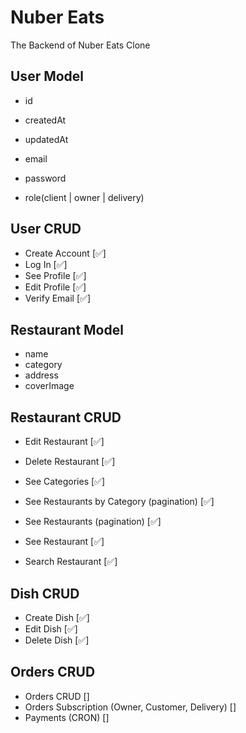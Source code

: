 # Nuber Eats

The Backend of Nuber Eats Clone

## User Model

- id
- createdAt
- updatedAt

- email
- password
- role(client | owner | delivery)

## User CRUD

- Create Account [✅]
- Log In [✅]
- See Profile [✅]
- Edit Profile [✅]
- Verify Email [✅]

## Restaurant Model

- name
- category
- address
- coverImage

## Restaurant CRUD

- Edit Restaurant [✅]
- Delete Restaurant [✅]

- See Categories [✅]
- See Restaurants by Category (pagination) [✅]
- See Restaurants (pagination) [✅]
- See Restaurant [✅]
- Search Restaurant [✅]

## Dish CRUD

- Create Dish [✅]
- Edit Dish [✅]
- Delete Dish [✅]

## Orders CRUD

- Orders CRUD []
- Orders Subscription (Owner, Customer, Delivery) []
- Payments (CRON) []
